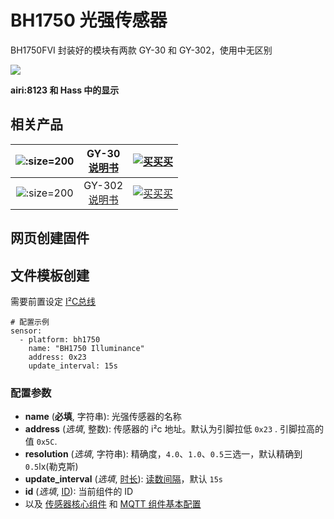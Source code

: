 # BH1750 光强传感器

BH1750FVI 封装好的模块有两款 GY-30 和 GY-302，使用中无区别


![](https://ws1.sinaimg.cn/large/007fN5Xegy1fx6l9p2d2xj30w603o0sp.jpg)

**airi:8123 和 Hass 中的显示**



## 相关产品


| ![](https://ws1.sinaimg.cn/large/007fN5Xegy1fx6j7atpkej307n06ngn3.jpg ':size=200')| GY-30<br> [说明书](http://www.mouser.com/ds/2/348/bh1750fvi-e-186247.pdf) |  [![买买买](http://cdn.airijia.com/b6eca8da724952cc0251.gif ':size=150')](https://item.taobao.com/item.htm?id=45608097069) |
|:-:|:-:|:-:|
|![](https://ws1.sinaimg.cn/large/007fN5Xegy1fx6j9b3w2nj30af09gabz.jpg ':size=200')| GY-302<br> [说明书](http://www.mouser.com/ds/2/348/bh1750fvi-e-186247.pdf) |  [![买买买](http://cdn.airijia.com/b6eca8da724952cc0251.gif ':size=150')](https://item.taobao.com/item.htm?id=45559150934) |


## 网页创建固件




## 文件模板创建

需要前置设定 [I²C总线](mqtt/components/i2c)

```
# 配置示例
sensor:
  - platform: bh1750
    name: "BH1750 Illuminance"
    address: 0x23
    update_interval: 15s
```

### 配置参数

- **name** (**必填**, 字符串): 光强传感器的名称
- **address** (*选填*, 整数): 传感器的 i²c 地址。默认为引脚拉低 `0x23` . 引脚拉高的值 `0x5C`.
- **resolution** (*选填*, 字符串): 精确度，`4.0`、`1.0`、`0.5`三选一，默认精确到 `0.5`lx(勒克斯)
- **update_interval** (*选填*, [时长](mqtt/guides/configuration-types#时长)): [读数间隔](mqtt/components/sensor/#读数间隔)，默认 `15s`
- **id** (*选填*, [ID](mqtt/guides/configuration-types#id)): 当前组件的 ID
- 以及 [传感器核心组件](mqtt/components/sensor/#基本配置) 和 [MQTT 组件基本配置](mqtt/components/mqtt#MQTT-组件基本配置项)

